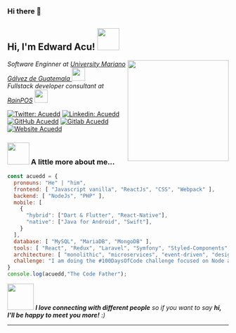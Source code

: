 ### Hi there 👋



<h2> Hi, I'm Edward Acu! <img src="https://media.giphy.com/media/mGcNjsfWAjY5AEZNw6/giphy.gif" width="50"></h2>
<img align='right' src="https://media.giphy.com/media/iIqmM5tTjmpOB9mpbn/giphy.gif" width="230">
<p><em>Software Enginner at <a href="https://www.umg.edu.gt/"> University Mariano Gálvez de Guatemala </a><img src="https://media.giphy.com/media/fYSnHlufseco8Fh93Z/giphy.gif" width="30"></br>Fullstack developer consultant at <a href="https://www.rainpos.com/">RainPOS</a>

<!--    and <a href="https://homeland.com.gt/">Homeland S.A.</a> -->  
  
  <img src="https://media.giphy.com/media/WUlplcMpOCEmTGBtBW/giphy.gif" width="30"> 
</em></p>

[![Twitter: Acuedd](https://img.shields.io/twitter/follow/Acuedd?style=social)](https://twitter.com/AcuEdd)
[![Linkedin: Acuedd](https://img.shields.io/badge/-acuedd-blue?style=flat-square&logo=Linkedin&logoColor=white&link=https://www.linkedin.com/in/acuedd/)](https://www.linkedin.com/in/acuedd/)
[![GitHub Acuedd](https://img.shields.io/github/followers/acuedd?label=follow&style=social)](https://github.com/acuedd)
[![Gitlab Acuedd](https://img.shields.io/badge/gitlab-acuedd-orange?style=flat-square&logoColor=white&link=https://gitlab.com/acuedd)](https://gitlab.com/acuedd)
[![Website Acuedd](https://img.shields.io/badge/website-acuedd-green?style=flat-square&logoColor=white&link=https://acuedd.github.io/)](https://acuedd.github.io/)


### <img src="https://media.giphy.com/media/VgCDAzcKvsR6OM0uWg/giphy.gif" width="50"> A little more about me...  

```javascript
const acuedd = {
  pronouns: "He" | "him",
  frontend: [ "Javascript vanilla", "ReactJs", "CSS", "Webpack" ], 
  backend: [ "NodeJs", "PHP" ], 
  mobile: [ 
    {
      "hybrid": ["Dart & Flutter", "React-Native"], 
      "native": ["Java for Android", "Swift"],
    }
  ],
  database: [ "MySQL", "MariaDB", "MongoDB" ],
  tools: [ "React", "Redux", "Laravel", "Symfony", "Styled-Components", "Jenkins", "Docker", "JIRA" ],
  architecture: [ "monolithic", "microservices", "event-driven", "design system pattern"],
  challenge: "I am doing the #100DaysOfCode challenge focused on Node and ReactJs"
}
console.log(acuedd,"The Code Father");
```

<img src="https://media.giphy.com/media/LnQjpWaON8nhr21vNW/giphy.gif" width="60"> <em><b>I love connecting with different people</b> so if you want to say <b>hi, I'll be happy to meet you more!</b> :)</em>

---
